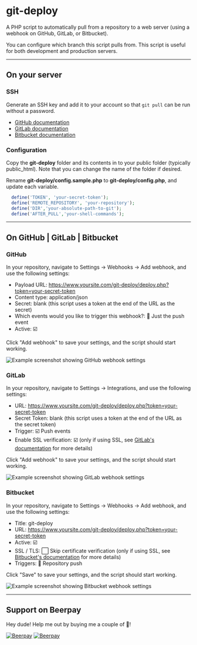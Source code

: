 # git-deploy

A PHP script to automatically pull from a repository to a web server (using a webhook on GitHub, GitLab, or Bitbucket).

You can configure which branch this script pulls from. This script is useful for both development and production servers.

---

## On your server

### SSH

Generate an SSH key and add it to your account so that `git pull` can be run without a password.

- [GitHub documentation](https://help.github.com/articles/generating-ssh-keys/)
- [GitLab documentation](http://doc.gitlab.com/ce/ssh/README.html)
- [Bitbucket documentation](https://confluence.atlassian.com/bitbucket/add-an-ssh-key-to-an-account-302811853.html)

### Configuration

Copy the __git-deploy__ folder and its contents in to your public folder (typically public_html). Note that you can change the name of the folder if desired.

Rename __git-deploy/config.sample.php__ to __git-deploy/config.php__, and update each variable.

```PHP
  define('TOKEN', 'your-secret-token');
  define('REMOTE_REPOSITORY', 'your-repository');
  define('DIR','your-absolute-path-to-git');
  define('AFTER_PULL','your-shell-commands');
```

---

## On GitHub | GitLab | Bitbucket

### GitHub

In your repository, navigate to Settings &rarr; Webhooks &rarr; Add webhook, and use the following settings:

- Payload URL: https://www.yoursite.com/git-deploy/deploy.php?token=your-secret-token
- Content type: application/json
- Secret: blank (this script uses a token at the end of the URL as the secret)
- Which events would you like to trigger this webhook?: :radio_button: Just the push event
- Active: :ballot_box_with_check:

Click "Add webhook" to save your settings, and the script should start working.

![Example screenshot showing GitHub webhook settings](https://cloud.githubusercontent.com/assets/1123997/25352059/4e38f734-28f0-11e7-8f2c-e7ca5ef153ea.png)

### GitLab

In your repository, navigate to Settings &rarr; Integrations, and use the following settings:

- URL: https://www.yoursite.com/git-deploy/deploy.php?token=your-secret-token
- Secret Token: blank (this script uses a token at the end of the URL as the secret token)
- Trigger: :ballot_box_with_check: Push events
- Enable SSL verification: :ballot_box_with_check: (only if using SSL, see [GitLab's documentation](https://gitlab.com/help/user/project/integrations/webhooks#ssl-verification) for more details)

Click "Add webhook" to save your settings, and the script should start working.

![Example screenshot showing GitLab webhook settings](https://cloud.githubusercontent.com/assets/1123997/25352520/e76ff672-28f1-11e7-8570-112f3eec8567.png)

### Bitbucket

In your repository, navigate to Settings &rarr; Webhooks &rarr; Add webhook, and use the following settings:

- Title: git-deploy
- URL: https://www.yoursite.com/git-deploy/deploy.php?token=your-secret-token
- Active: :ballot_box_with_check:
- SSL / TLS: :white_large_square: Skip certificate verification (only if using SSL, see [Bitbucket's documentation](https://confluence.atlassian.com/bitbucket/manage-webhooks-735643732.html#ManageWebhooks-skip_certificate) for more details)
- Triggers: :radio_button: Repository push

Click "Save" to save your settings, and the script should start working.

![Example screenshot showing Bitbucket webhook settings](https://cloud.githubusercontent.com/assets/1123997/25353602/7aee9cde-28f5-11e7-9baa-eb1e1330017e.png)

---

## Support on Beerpay

Hey dude! Help me out by buying me a couple of :beers:!

[![Beerpay](https://beerpay.io/vicenteguerra/git-deploy/badge.svg?style=beer-square)](https://beerpay.io/vicenteguerra/git-deploy)  [![Beerpay](https://beerpay.io/vicenteguerra/git-deploy/make-wish.svg?style=flat-square)](https://beerpay.io/vicenteguerra/git-deploy?focus=wish)
